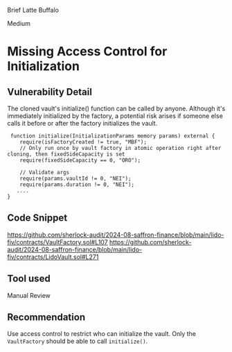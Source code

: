 Brief Latte Buffalo

Medium

# Missing Access Control for Initialization

## Vulnerability Detail
The cloned vault's initialize() function can be called by anyone. Although it's immediately initialized by the factory, a potential risk arises if someone else calls it before or after the factory initializes the vault.
```solidity
 function initialize(InitializationParams memory params) external {
    require(isFactoryCreated != true, "MBF");
    // Only run once by vault factory in atomic operation right after cloning, then fixedSideCapacity is set
    require(fixedSideCapacity == 0, "ORO");

    // Validate args
    require(params.vaultId != 0, "NEI");
    require(params.duration != 0, "NEI");
   ....
}
```
## Code Snippet
https://github.com/sherlock-audit/2024-08-saffron-finance/blob/main/lido-fiv/contracts/VaultFactory.sol#L107
https://github.com/sherlock-audit/2024-08-saffron-finance/blob/main/lido-fiv/contracts/LidoVault.sol#L271
## Tool used

Manual Review

## Recommendation
Use access control to restrict who can initialize the vault. Only the `VaultFactory` should be able to call `initialize()`.